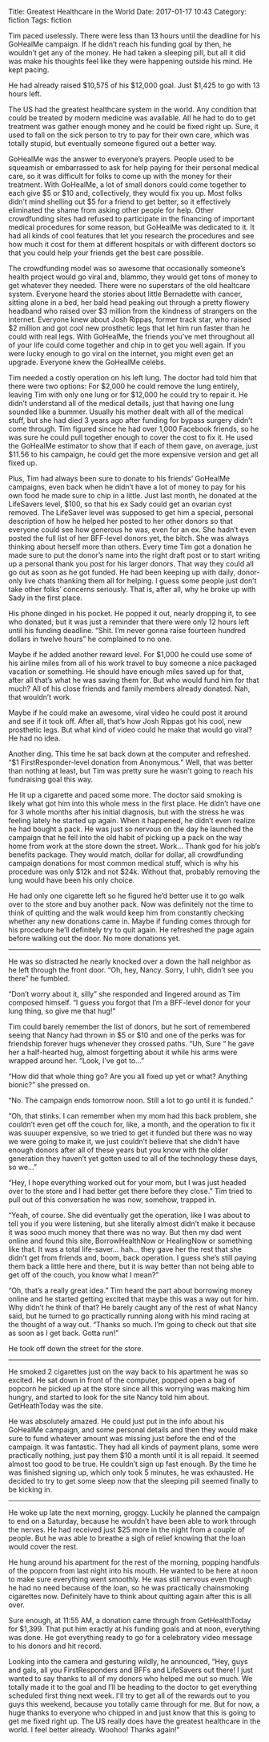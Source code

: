 Title: Greatest Healthcare in the World
Date: 2017-01-17 10:43
Category: fiction
Tags: fiction

Tim paced uselessly.  There were less than 13 hours until the deadline for his
GoHealMe campaign.  If he didn’t reach his funding goal by then, he wouldn’t
get any of the money.  He had taken a sleeping pill, but all it did was make
his thoughts feel like they were happening outside his mind.  He kept pacing.

He had already raised $10,575 of his $12,000 goal.  Just $1,425 to go with 13
hours left.  

The US had the greatest healthcare system in the world.  Any condition that
could be treated by modern medicine was available.  All he had to do to get
treatment was gather enough money and he could be fixed right up.  Sure, it
used to fall on the sick person to try to pay for their own care, which was
totally stupid, but eventually someone figured out a better way.

GoHealMe was the answer to everyone’s prayers.  People used to be squeamish or
embarrassed to ask for help paying for their personal medical care, so it was
difficult for folks to come up with the money for their treatment.  With
GoHealMe, a lot of small donors could come together to each give $5 or $10 and,
collectively, they would fix you up.  Most folks didn’t mind shelling out $5
for a friend to get better, so it effectively eliminated the shame from asking
other people for help.  Other crowdfunding sites had refused to participate in
the financing of important medical procedures for some reason, but GoHealMe was
dedicated to it.  It had all kinds of cool features that let you research the
procedures and see how much it cost for them at different hospitals or with
different doctors so that you could help your friends get the best care
possible.  

The crowdfunding model was so awesome that occasionally someone’s health
project would go viral and, blammo, they would get tons of money to get
whatever they needed.  There were no superstars of the old healtcare system.
Everyone heard the stories about little Bernadette with cancer, sitting alone
in a bed, her bald head peaking out through a pretty flowery headband who
raised over $3 million from the kindness of strangers on the internet.
Everyone knew about Josh Rippas, former track star, who raised $2 million and
got cool new prosthetic legs that let him run faster than he could with real
legs.  With GoHealMe, the friends you’ve met throughout all of your life could
come together and chip in to get you well again.  If you were lucky enough to
go viral on the internet, you might even get an upgrade.  Everyone knew the
GoHealMe celebs.

Tim needed a costly operation on his left lung.  The doctor had told him that
there were two options: For $2,000 he could remove the lung entirely, leaving
Tim with only one lung or for $12,000 he could try to repair it.  He didn’t
understand all of the medical details, just that having one lung sounded like a
bummer.  Usually his mother dealt with all of the medical stuff, but she had
died 3 years ago after funding for bypass surgery didn’t come through.  Tim
figured since he had over 1,000 Facebook friends, so he was sure he could pull
together enough to cover the cost to fix it.  He used the GoHealMe estimator to
show that if each of them gave, on average, just $11.56 to his campaign, he
could get the more expensive version and get all fixed up.

Plus, Tim had always been sure to donate to his friends’ GoHealMe campaigns,
even back when he didn’t have a lot of money to pay for his own food he made
sure to chip in a little.  Just last month, he donated at the LifeSavers level,
$100, so that his ex Sady could get an ovarian cyst removed.  The LifeSaver
level was supposed to get him a special, personal description of how he helped
her posted to her other donors so that everyone could see how generous he was,
even for an ex.  She hadn’t even posted the full list of her BFF-level donors
yet, the bitch.  She was always thinking about herself more than others.  Every
time Tim got a donation he made sure to put the donor’s name into the right
draft post or to start writing up a personal thank you post for his larger
donors.  That way they could all go out as soon as he got funded.  He had been
keeping up with daily, donor-only live chats thanking them all for helping.  I
guess some people just don’t take other folks’ concerns seriously.  That is,
after all, why he broke up with Sady in the first place.

His phone dinged in his pocket.  He popped it out, nearly dropping it, to see
who donated, but it was just a reminder that there were only 12 hours left
until his funding deadline.  “Shit.  I’m never gonna raise fourteen hundred
dollars in twelve hours” he complained to no one.

Maybe if he added another reward level.  For $1,000 he could use some of his
airline miles from all of his work travel to buy someone a nice packaged
vacation or something.  He should have enough miles saved up for that, after
all that’s what he was saving them for.  But who would fund him for that much?
All of his close friends and family members already donated.  Nah, that
wouldn’t work.

Maybe if he could make an awesome, viral video he could post it around and see
if it took off.  After all, that’s how Josh Rippas got his cool, new prosthetic
legs.  But what kind of video could he make that would go viral?  He had no
idea.

Another ding.  This time he sat back down at the computer and refreshed.  “$1
FirstResponder-level donation from Anonymous.”  Well, that was better than
nothing at least, but Tim was pretty sure he wasn’t going to reach his
fundraising goal this way.

He lit up a cigarette and paced some more.  The doctor said smoking is likely
what got him into this whole mess in the first place.  He didn’t have one for 3
whole months after his initial diagnosis, but with the stress he was feeling
lately he started up again.  When it happened, he didn’t even realize he had
bought a pack.  He was just so nervous on the day he launched the campaign that
he fell into the old habit of picking up a pack on the way home from work at
the store down the street.  Work… Thank god for his job’s benefits package.
They would match, dollar for dollar, all crowdfunding campaign donations for
most common medical stuff, which is why his procedure was only $12k and not
$24k.  Without that, probably removing the lung would have been his only
choice.

He had only one cigarette left so he figured he’d better use it to go walk over
to the store and buy another pack.  Now was definitely not the time to think of
quitting and the walk would keep him from constantly checking whether any new
donations came in.  Maybe if funding comes through for his procedure he’ll
definitely try to quit again.  He refreshed the page again before walking out
the door.  No more donations yet.

---

He was so distracted he nearly knocked over a down the hall neighbor as he left
through the front door.  “Oh, hey, Nancy.  Sorry, I uhh, didn’t see you there”
he fumbled.  

“Don’t worry about it, silly” she responded and lingered around as Tim composed
himself.  “I guess you forgot that I’m a BFF-level donor for your lung thing,
so give me that hug!” 

Tim could barely remember the list of donors, but he sort of remembered seeing
that Nancy had thrown in $5 or $10 and one of the perks was for friendship
forever hugs whenever they crossed paths.  “Uh, Sure “ he gave her a
half-hearted hug, almost forgetting about it while his arms were wrapped around
her.  “Look, I’ve got to…”

“How did that whole thing go?  Are you all fixed up yet or what?  Anything
bionic?” she pressed on.

“No.  The campaign ends tomorrow noon.  Still a lot to go until it is funded.”

“Oh, that stinks.  I can remember when my mom had this back problem, she
couldn’t even get off the couch for, like, a month, and the operation to fix it
was suuuper expensive, so we tried to get it funded but there was no way we
were going to make it, we just couldn’t believe that she didn’t have enough
donors after all of these years but you know with the older generation they
haven’t yet gotten used to all of the technology these days, so we…”

“Hey, I hope everything worked out for your mom, but I was just headed over to
the store and I had better get there before they close.” Tim tried to pull out
of this conversation he was now, somehow, trapped in.

“Yeah, of course.  She did eventually get the operation, like I was about to
tell you if you were listening, but she literally almost didn’t make it because
it was sooo much money that there was no way.  But then my dad went online and
found this site, BorrowHealthNow or HealingNow or something like that.  It was
a total life-saver… hah… they gave her the rest that she didn’t get from
friends and, boom, back operation.  I guess she’s still paying them back a
little here and there, but it is way better than not being able to get off of
the couch, you know what I mean?”

“Oh, that’s a really great idea.”  Tim heard the part about borrowing money
online and he started getting excited that maybe this was a way out for him.
Why didn’t he think of that?  He barely caught any of the rest of what Nancy
said, but he turned to go practically running along with his mind racing at the
thought of a way out.  “Thanks so much.  I’m going to check out that site as
soon as I get back.  Gotta run!”  

He took off down the street for the store.  

---

He smoked 2 cigarettes just on the way back to his apartment he was so excited.
He sat down in front of the computer, popped open a bag of popcorn he picked up
at the store since all this worrying was making him hungry, and started to look
for the site Nancy told him about.  GetHeathToday was the site.  

He was absolutely amazed.  He could just put in the info about his GoHealMe
campaign, and some personal details and then they would make sure to fund
whatever amount was missing just before the end of the campaign.  It was
fantastic.  They had all kinds of payment plans, some were practically nothing,
just pay them $10 a month until it is all repaid.  It seemed almost too good to
be true.  He couldn’t sign up fast enough.  By the time he was finished signing
up, which only took 5 minutes, he was exhausted.  He decided to try to get some
sleep now that the sleeping pill seemed finally to be kicking in.

---

He woke up late the next morning, groggy.  Luckily he planned the campaign to
end on a Saturday, because he wouldn’t have been able to work through the
nerves.  He had received just $25 more in the night from a couple of people.
But he was able to breathe a sigh of relief knowing that the loan would cover
the rest.  

He hung around his apartment for the rest of the morning, popping handfuls of
the popcorn from last night into his mouth.  He wanted to be here at noon to
make sure everything went smoothly.  He was still nervous even though he had no
need because of the loan, so he was practically chainsmoking cigarettes now.
Definitely have to think about quitting again after this is all over.

Sure enough, at 11:55 AM, a donation came through from GetHealthToday for
$1,399.  That put him exactly at his funding goals and at noon, everything was
done.  He got everything ready to go for a celebratory video message to his
donors and hit record.

Looking into the camera and gesturing wildly, he announced, “Hey, guys and gals,
all you FirstResponders and BFFs and LifeSavers out there!  I just wanted to
say thanks to all of my donors who helped me out so much.  We totally made it
to the goal and I’ll be heading to the doctor to get everything scheduled first
thing next week.  I'll try to get all of the rewards out to you guys this
weekend, because you totally came through for me.  But for now, a huge thanks
to everyone who chipped in and just know that this is going to get me fixed
right up.  The US really does have the greatest healthcare in the world.  I
feel better already.  Woohoo!  Thanks again!”
